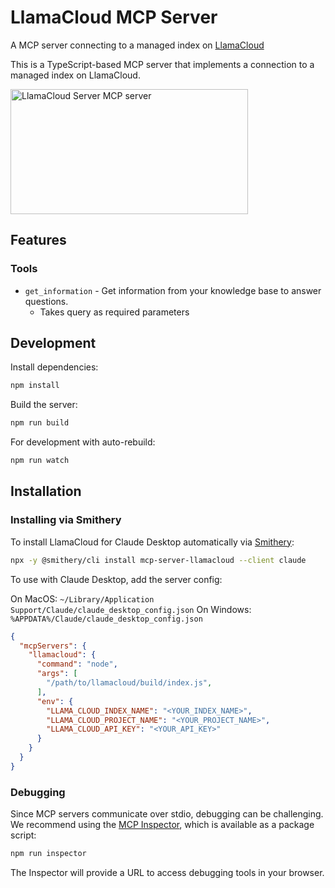 # LlamaCloud MCP Server

A MCP server connecting to a managed index on [LlamaCloud](https://cloud.llamaindex.ai/)

This is a TypeScript-based MCP server that implements a connection to a managed index on LlamaCloud.

<a href="https://glama.ai/mcp/servers/o4fcj7x2cg"><img width="380" height="200" src="https://glama.ai/mcp/servers/o4fcj7x2cg/badge" alt="LlamaCloud Server MCP server" /></a>

## Features

### Tools
- `get_information` - Get information from your knowledge base to answer questions.
  - Takes query as required parameters

## Development

Install dependencies:
```bash
npm install
```

Build the server:
```bash
npm run build
```

For development with auto-rebuild:
```bash
npm run watch
```

## Installation

### Installing via Smithery

To install LlamaCloud for Claude Desktop automatically via [Smithery](https://smithery.ai/server/mcp-server-llamacloud):

```bash
npx -y @smithery/cli install mcp-server-llamacloud --client claude
```

To use with Claude Desktop, add the server config:

On MacOS: `~/Library/Application Support/Claude/claude_desktop_config.json`
On Windows: `%APPDATA%/Claude/claude_desktop_config.json`

```json
{
  "mcpServers": {
    "llamacloud": {
      "command": "node",
      "args": [
        "/path/to/llamacloud/build/index.js",
      ],
      "env": {
        "LLAMA_CLOUD_INDEX_NAME": "<YOUR_INDEX_NAME>",
        "LLAMA_CLOUD_PROJECT_NAME": "<YOUR_PROJECT_NAME>",
        "LLAMA_CLOUD_API_KEY": "<YOUR_API_KEY>"
      }
    }
  }
}
```

### Debugging

Since MCP servers communicate over stdio, debugging can be challenging. We recommend using the [MCP Inspector](https://github.com/modelcontextprotocol/inspector), which is available as a package script:

```bash
npm run inspector
```

The Inspector will provide a URL to access debugging tools in your browser.
